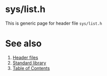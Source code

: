 # sys/list.h
This is generic page for header file `sys/list.h`
# See also
1. [Header files](../README.md)
2. [Standard library](../../README.md)
3. [Table of Contents](../../../README.md)
